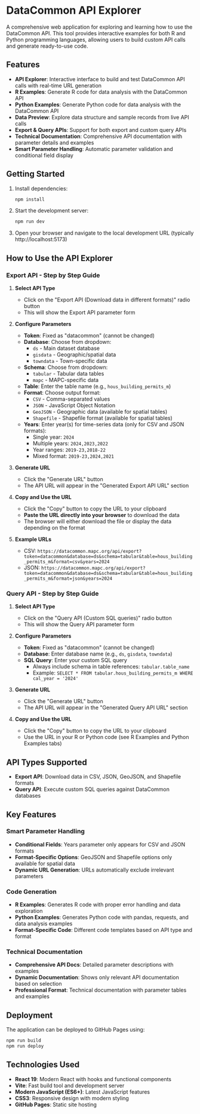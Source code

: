 # DataCommon API Explorer

A comprehensive web application for exploring and learning how to use the DataCommon API. This tool provides interactive examples for both R and Python programming languages, allowing users to build custom API calls and generate ready-to-use code.

## Features

- **API Explorer**: Interactive interface to build and test DataCommon API calls with real-time URL generation
- **R Examples**: Generate R code for data analysis with the DataCommon API
- **Python Examples**: Generate Python code for data analysis with the DataCommon API
- **Data Preview**: Explore data structure and sample records from live API calls
- **Export & Query APIs**: Support for both export and custom query APIs
- **Technical Documentation**: Comprehensive API documentation with parameter details and examples
- **Smart Parameter Handling**: Automatic parameter validation and conditional field display

## Getting Started

1. Install dependencies:
   ```bash
   npm install
   ```

2. Start the development server:
   ```bash
   npm run dev
   ```

3. Open your browser and navigate to the local development URL (typically http://localhost:5173)

## How to Use the API Explorer

### Export API - Step by Step Guide

1. **Select API Type**
   - Click on the "Export API (Download data in different formats)" radio button
   - This will show the Export API parameter form

2. **Configure Parameters**
   - **Token**: Fixed as "datacommon" (cannot be changed)
   - **Database**: Choose from dropdown:
     - `ds` - Main dataset database
     - `gisdata` - Geographic/spatial data
     - `towndata` - Town-specific data
   - **Schema**: Choose from dropdown:
     - `tabular` - Tabular data tables
     - `mapc` - MAPC-specific data
   - **Table**: Enter the table name (e.g., `hous_building_permits_m`)
   - **Format**: Choose output format:
     - `CSV` - Comma-separated values
     - `JSON` - JavaScript Object Notation
     - `GeoJSON` - Geographic data (available for spatial tables)
     - `Shapefile` - Shapefile format (available for spatial tables)
   - **Years**: Enter year(s) for time-series data (only for CSV and JSON formats):
     - Single year: `2024`
     - Multiple years: `2024,2023,2022`
     - Year ranges: `2019-23,2018-22`
     - Mixed format: `2019-23,2024,2021`

3. **Generate URL**
   - Click the "Generate URL" button
   - The API URL will appear in the "Generated Export API URL" section

4. **Copy and Use the URL**
   - Click the "Copy" button to copy the URL to your clipboard
   - **Paste the URL directly into your browser** to download the data
   - The browser will either download the file or display the data depending on the format

5. **Example URLs**
   - CSV: `https://datacommon.mapc.org/api/export?token=datacommon&database=ds&schema=tabular&table=hous_building_permits_m&format=csv&years=2024`
   - JSON: `https://datacommon.mapc.org/api/export?token=datacommon&database=ds&schema=tabular&table=hous_building_permits_m&format=json&years=2024`

### Query API - Step by Step Guide

1. **Select API Type**
   - Click on the "Query API (Custom SQL queries)" radio button
   - This will show the Query API parameter form

2. **Configure Parameters**
   - **Token**: Fixed as "datacommon" (cannot be changed)
   - **Database**: Enter database name (e.g., `ds`, `gisdata`, `towndata`)
   - **SQL Query**: Enter your custom SQL query
     - Always include schema in table references: `tabular.table_name`
     - Example: `SELECT * FROM tabular.hous_building_permits_m WHERE cal_year = '2024'`

3. **Generate URL**
   - Click the "Generate URL" button
   - The API URL will appear in the "Generated Query API URL" section

4. **Copy and Use the URL**
   - Click the "Copy" button to copy the URL to your clipboard
   - Use the URL in your R or Python code (see R Examples and Python Examples tabs)

## API Types Supported

- **Export API**: Download data in CSV, JSON, GeoJSON, and Shapefile formats
- **Query API**: Execute custom SQL queries against DataCommon databases

## Key Features

### Smart Parameter Handling
- **Conditional Fields**: Years parameter only appears for CSV and JSON formats
- **Format-Specific Options**: GeoJSON and Shapefile options only available for spatial data
- **Dynamic URL Generation**: URLs automatically exclude irrelevant parameters

### Code Generation
- **R Examples**: Generates R code with proper error handling and data exploration
- **Python Examples**: Generates Python code with pandas, requests, and data analysis examples
- **Format-Specific Code**: Different code templates based on API type and format

### Technical Documentation
- **Comprehensive API Docs**: Detailed parameter descriptions with examples
- **Dynamic Documentation**: Shows only relevant API documentation based on selection
- **Professional Format**: Technical documentation with parameter tables and examples

## Deployment

The application can be deployed to GitHub Pages using:

```bash
npm run build
npm run deploy
```

## Technologies Used

- **React 19**: Modern React with hooks and functional components
- **Vite**: Fast build tool and development server
- **Modern JavaScript (ES6+)**: Latest JavaScript features
- **CSS3**: Responsive design with modern styling
- **GitHub Pages**: Static site hosting
